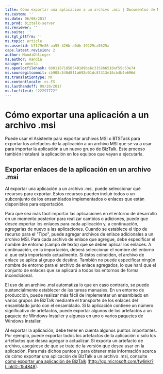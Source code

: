 ```yaml
---
title: Cómo exportar una aplicación a un archivo .msi | Documentos de Microsoft
ms.custom: ''
ms.date: 06/08/2017
ms.prod: biztalk-server
ms.reviewer: ''
ms.suite: ''
ms.tgt_pltfrm: ''
ms.topic: article
ms.assetid: b7179e86-aa55-426b-a0db-19229ca5625a
caps.latest.revision: 2
author: MandiOhlinger
ms.author: mandia
manager: anneta
ms.openlocfilehash: 600118718585401d9ba6c3158b6510af55c53e74
ms.sourcegitcommit: cb908c540d8f1a692d01dc8f313e16cb4b4e696d
ms.translationtype: MT
ms.contentlocale: es-ES
ms.lasthandoff: 09/20/2017
ms.locfileid: "22297772"
---
```

# <a name="how-to-export-an-application-to-an-msi-file"></a>Cómo exportar una aplicación a un archivo .msi
Puede usar el Asistente para exportar archivos MSI o BTSTask para exportar los artefactos de la aplicación a un archivo MSI que se va a usar para importar la aplicación a un nuevo grupo de BizTalk. Este proceso también instalará la aplicación en los equipos que vayan a ejecutarla.  
  
## <a name="exporting-application-bindings-in-an-msi-file"></a>Exportar enlaces de la aplicación en un archivo .msi  
 Al exportar una aplicación a un archivo .msi, puede seleccionar qué recursos para exportar. Estos recursos pueden incluir todos o un subconjunto de los ensamblados implementados o enlaces que están disponibles para exportación.  
  
 Para que sea más fácil importar las aplicaciones en el entorno de desarrollo en un momento posterior para realizar cambios o adiciones, puede que desee exportar los enlaces para cada aplicación y, a continuación, agregarlas de nuevo a las aplicaciones. Cuando se establece el tipo de recurso para el "Tipo", puede agregar archivos de enlace adicionales a un archivo MSI. Para cada archivo de enlace que agregue, debe especificar el nombre de entorno (campo de texto) que se deben aplicar los enlaces. A continuación, en la importación, deberá seleccionar el nombre del entorno al que está importando actualmente. Si éstos coinciden, el archivo de enlace se aplica al grupo de destino. También no puede especificar ningún nombre de entorno para el archivo de enlace agregados, lo que hará que el conjunto de enlaces que se aplicará a todos los entornos de forma incondicional.  
  
 El uso de un archivo .msi automatiza lo que en caso contrario, se puede sustancialmente establecer de las tareas manuales. En un entorno de producción, puede realizar más fácil de implementar un ensamblado en varios grupos de BizTalk mediante el transporte de los enlaces del ensamblado junto con el ensamblado. Si la aplicación contiene un número significativo de artefactos, puede exportar algunos de los artefactos a un paquete de Windows Installer y algunas en uno o varios paquetes de Windows Installer.  
  
 Al exportar la aplicación, debe tener en cuenta algunos puntos importantes. Por ejemplo, puede exportar todos los artefactos de la aplicación o solo los artefactos que desea agregar o actualizar. Si exporta un artefacto de archivo, asegúrese de que se trate de la versión que desea usar en la aplicación. Para más dichos puntos y para obtener más información acerca de cómo exportar una aplicación de BizTalk a un archivo .msi, consulte [cómo exportar una aplicación de BizTalk](http://go.microsoft.com/fwlink/?LinkID=154848) (http://go.microsoft.com/fwlink/?LinkID=154848).